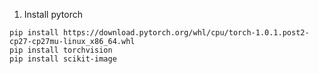 1. Install pytorch
```
pip install https://download.pytorch.org/whl/cpu/torch-1.0.1.post2-cp27-cp27mu-linux_x86_64.whl
pip install torchvision
pip install scikit-image
```
